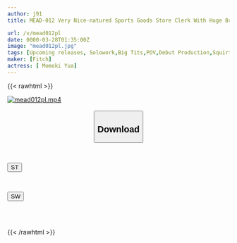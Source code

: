 ```yaml
---
author: j91
title: MEAD-012 Very Nice-natured Sports Goods Store Clerk With Huge Breasts Makes Her AV Debut With A Shy J-cup

url: /v/mead012pl
date: 0000-03-28T01:35:00Z
image: "mead012pl.jpg"
tags: [Upcoming releases, Solowork,Big Tits,POV,Debut Production,Squirting,Lotion	]
maker: [Fitch]
actress: [ Momoki Yua]
---
```



{{< rawhtml >}}

<div class="video" data-videoid="pending_link.html">
    <a href="javascript:;">
        <img src="/v/mead012pl/mead012pl.jpg" width="WIDTH" height="HEIGHT" alt="mead012pl.mp4" loading="lazy">
    </a>
</div>

<script type="text/javascript" src="https://j91.asia/asset/on-demand-pend.js"></script>

<br>
  <link rel="stylesheet" href="https://j91.asia/asset/bs5.css">
  
  <center>
  <button class="btn btn-primary" type="button" data-bs-toggle="collapse" data-bs-target=".multi-collapse" aria-expanded="false" aria-controls="multiCollapseExample1 multiCollapseExample2"><h2>Download</h2></button></center>
</p>
<div class="row">
  <div class="col">
    <div class="collapse multi-collapse" id="multiCollapseExample1">
      <div class="card card-body">
	      	      <br>
<div class="buttons">  
<p><a href="https://j91.asia/pending_link.html" target="_blank"><button class="btn-hover color-3"><i class="fa fa-download"></i> ST</button></a></p></div>
    </div>
  </div>
</div>
  <div class="col">
    <div class="collapse multi-collapse" id="multiCollapseExample2">
      <div class="card card-body">
	      <br>
<div class="buttons">
<p><a href="https://j91.asia/pending_link.html" target="_blank"><button class="btn-hover color-2"><i class="fa fa-download"></i> SW</button></a></p></div>
<br><br>
      </div>
    </div>
  </div>
</div>

{{< /rawhtml >}}